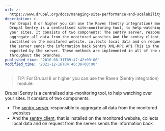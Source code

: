 ```yaml
---
url: >-
  https://www.drupal.org/docs/managing-site-performance-and-scalability/site-monitoring-tools/drupal-sentry-7x
description: >-
  For Drupal 8 or higher you can use the Raven (Sentry integration) module.
  Drupal Sentry is a centralised site-monitoring tool, to help watching over
  your sites. It consists of two components: The sentry server, responsible to
  aggregate all data from the monitored websites And the sentry client, that is
  installed on the monitored website, collects local data and on request from
  the server sends the information back Sentry XML-RPC API This is the API
  expected by the server. These methods are implemented in all of the clients,
  throughout the branches.
published_time: '2010-08-31T09:47:42+00:00'
modified_time: '2021-12-16T04:46:38+00:00'
---
```

<!-- note-tip -->
> TIP: For Drupal 8 or higher you can use the Raven (Sentry integration) module.

Drupal Sentry is a centralised site-monitoring tool, to help watching over your sites. It consists of two components:

* The [sentry server](http://drupal.org/project/sentry%5Fserver), responsible to aggregate all data from the monitored websites
* And the [sentry client](http://drupal.org/project/sentry%5Fclient), that is installed on the monitored website, collects local data and on request from the server sends the information back